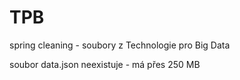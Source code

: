 # TPB

spring cleaning - soubory z Technologie pro Big Data

soubor data.json neexistuje - má přes 250 MB
